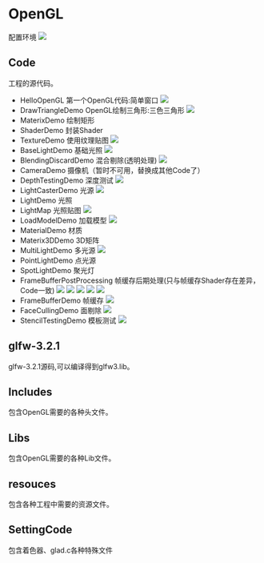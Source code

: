 # OpenGL #
配置环境
![](https://github.com/SixGodZhang/OpenGL/blob/master/document/docImage/OpenGL环境配置.jpg)

## Code ##
工程的源代码。

- HelloOpenGL 第一个OpenGL代码:简单窗口
![](https://github.com/SixGodZhang/OpenGL/blob/master/document/docImage/HelloOpenGL.jpg)
- DrawTriangleDemo OpenGL绘制三角形:三色三角形
![](https://github.com/SixGodZhang/OpenGL/blob/master/document/docImage/DrawTriangle.jpg)
- MaterixDemo 绘制矩形
- ShaderDemo 封装Shader
- TextureDemo 使用纹理贴图
![](https://github.com/SixGodZhang/OpenGL/blob/master/document/docImage/TextureDemo.jpg)
- BaseLightDemo 基础光照
![](https://github.com/SixGodZhang/OpenGL/blob/master/document/docImage/BaseLight.jpg)
- BlendingDiscardDemo 混合剔除(透明处理)
![](https://github.com/SixGodZhang/OpenGL/blob/master/document/docImage/BlendingDiscard.jpg)
- CameraDemo 摄像机（暂时不可用，替换成其他Code了）
- DepthTestingDemo 深度测试
![](https://github.com/SixGodZhang/OpenGL/blob/master/document/docImage/DepthTest.jpg)
- LightCasterDemo 光源
![](https://github.com/SixGodZhang/OpenGL/blob/master/document/docImage/LightCaster.jpg)
- LightDemo 光照
- LightMap 光照贴图
![](https://github.com/SixGodZhang/OpenGL/blob/master/document/docImage/LightMap.jpg)
- LoadModelDemo 加载模型
![](https://github.com/SixGodZhang/OpenGL/blob/master/document/docImage/LoadModel.jpg)
- MaterialDemo 材质
- Materix3DDemo 3D矩阵
- MultiLightDemo 多光源
![](https://github.com/SixGodZhang/OpenGL/blob/master/document/docImage/MutiLight.jpg)
- PointLightDemo 点光源
- SpotLightDemo 聚光灯
- FrameBufferPostProcessing 帧缓存后期处理(只与帧缓存Shader存在差异，Code一致)
![](https://github.com/SixGodZhang/OpenGL/blob/master/document/docImage/边缘检测.jpg)
![](https://github.com/SixGodZhang/OpenGL/blob/master/document/docImage/反相.jpg)
![](https://github.com/SixGodZhang/OpenGL/blob/master/document/docImage/核效果.jpg)
![](https://github.com/SixGodZhang/OpenGL/blob/master/document/docImage/灰度.jpg)
![](https://github.com/SixGodZhang/OpenGL/blob/master/document/docImage/模糊.jpg)
- FrameBufferDemo 帧缓存
![](https://github.com/SixGodZhang/OpenGL/blob/master/document/docImage/FrameBufferMain.jpg)
- FaceCullingDemo 面剔除
![](https://github.com/SixGodZhang/OpenGL/blob/master/document/docImage/faceCullingDemo.jpg)
- StencilTestingDemo 模板测试
![](https://github.com/SixGodZhang/OpenGL/blob/master/document/docImage/StencilTest.jpg)

## glfw-3.2.1 ##
glfw-3.2.1源码,可以编译得到glfw3.lib。

## Includes ##
包含OpenGL需要的各种头文件。

## Libs ##
包含OpenGL需要的各种Lib文件。

## resouces ##
包含各种工程中需要的资源文件。

## SettingCode ##
包含着色器、glad.c各种特殊文件



